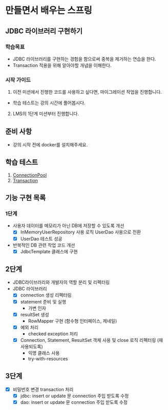 # 만들면서 배우는 스프링

## JDBC 라이브러리 구현하기

### 학습목표

- JDBC 라이브러리를 구현하는 경험을 함으로써 중복을 제거하는 연습을 한다.
- Transaction 적용을 위해 알아야할 개념을 이해한다.

### 시작 가이드

1. 이전 미션에서 진행한 코드를 사용하고 싶다면, 마이그레이션 작업을 진행합니다.
  - 학습 테스트는 강의 시간에 풀어봅시다.
2. LMS의 1단계 미션부터 진행합니다.

## 준비 사항

- 강의 시작 전에 docker를 설치해주세요.

## 학습 테스트

1. [ConnectionPool](study/src/test/java/connectionpool)
2. [Transaction](study/src/test/java/transaction)

## 기능 구현 목록

### 1단계

- 사용자 데이터를 메모리가 아닌 DB에 저장할 수 있도록 개선
  - [x] InMemoryUserRepository 사용 로직 UserDao 사용으로 전환
  - [x] UserDao 테스트 성공

- 반복적인 DB 관련 작업 코드 개선
  - [x] JdbcTemplate 클래스에 구현

## 2단계

- JDBC라이브러리와 개발자의 역할 분리 및 리펙터링
- JDBC 라이브러리
  - [x] connection 생성 리펙터링
  - [x] statement 준비 및 실행
    - 가변 인자
  - [x] resultSet 생성
    - RowMapper 구현 (함수형 인터페이스, 제네일)
  - [x] 예외 처리
    - checked exception 처리
  - [x] Connection, Statement, ResultSet 객체 사용 및 close 로직 리펙터링 (재사용되도록)
    - 익명 클래스 사용
    - try-with-resources

## 3단계

- [x] 비밀번호 변경 transaction 처리
  - [x] jdbc: insert or update 문 connection 주입 받도록 수정
  - [x] dao: insert or update 문 connection 주입 받도록 수정
